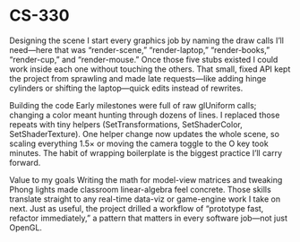 # CS-330

Designing the scene
I start every graphics job by naming the draw calls I’ll need—here that was “render-scene,” “render-laptop,” “render-books,” “render-cup,” and “render-mouse.” Once those five stubs existed I could work inside each one without touching the others. That small, fixed API kept the project from sprawling and made late requests—like adding hinge cylinders or shifting the laptop—quick edits instead of rewrites.

Building the code
Early milestones were full of raw glUniform calls; changing a color meant hunting through dozens of lines. I replaced those repeats with tiny helpers (SetTransformations, SetShaderColor, SetShaderTexture). One helper change now updates the whole scene, so scaling everything 1.5× or moving the camera toggle to the O key took minutes. The habit of wrapping boilerplate is the biggest practice I’ll carry forward.

Value to my goals
Writing the math for model-view matrices and tweaking Phong lights made classroom linear-algebra feel concrete. Those skills translate straight to any real-time data-viz or game-engine work I take on next. Just as useful, the project drilled a workflow of “prototype fast, refactor immediately,” a pattern that matters in every software job—not just OpenGL.
